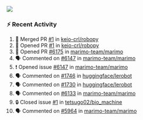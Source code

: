 <div>
  <img src="http://github-profile-summary-cards.vercel.app/api/cards/profile-details?username=tetsugo02&theme=vue"/>
</div>

### :zap: Recent Activity
<!--START_SECTION:activity-->
1. 🎉 Merged PR [#1](https://github.com/keio-crl/robopy/pull/1) in [keio-crl/robopy](https://github.com/keio-crl/robopy)
2. 💪 Opened PR [#1](https://github.com/keio-crl/robopy/pull/1) in [keio-crl/robopy](https://github.com/keio-crl/robopy)
3. 💪 Opened PR [#6175](https://github.com/marimo-team/marimo/pull/6175) in [marimo-team/marimo](https://github.com/marimo-team/marimo)
4. 🗣 Commented on [#6147](https://github.com/marimo-team/marimo/issues/6147#issuecomment-3220491549) in [marimo-team/marimo](https://github.com/marimo-team/marimo)
5. ❗ Opened issue [#6147](https://github.com/marimo-team/marimo/issues/6147) in [marimo-team/marimo](https://github.com/marimo-team/marimo)
6. 🗣 Commented on [#1746](https://github.com/huggingface/lerobot/pull/1746#issuecomment-3218195684) in [huggingface/lerobot](https://github.com/huggingface/lerobot)
7. 🗣 Commented on [#1730](https://github.com/huggingface/lerobot/issues/1730#issuecomment-3218195068) in [huggingface/lerobot](https://github.com/huggingface/lerobot)
8. 🗣 Commented on [#6133](https://github.com/marimo-team/marimo/pull/6133#issuecomment-3217471383) in [marimo-team/marimo](https://github.com/marimo-team/marimo)
9. 🔒 Closed issue [#1](https://github.com/tetsugo02/bio_machine/issues/1) in [tetsugo02/bio_machine](https://github.com/tetsugo02/bio_machine)
10. 🗣 Commented on [#5964](https://github.com/marimo-team/marimo/issues/5964#issuecomment-3216704511) in [marimo-team/marimo](https://github.com/marimo-team/marimo)
<!--END_SECTION:activity-->
